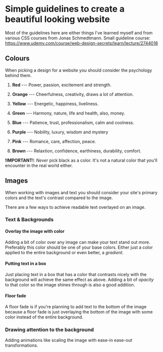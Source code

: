 # Simple guidelines to create a beautiful looking website

Most of the guidelines here are either things I've learned myself and from various CSS courses from Jonas Schmedtmann.
Small guideline course: https://www.udemy.com/course/web-design-secrets/learn/lecture/2744018

## Colours

When picking a design for a website you should consider the psychology behind them.

1. **Red** --- Power, passion, excitement and strength.

2. **Orange** --- Cheerfulness, creativity, draws a lot of attention.

3. **Yellow** --- Energetic, happiness, liveliness.

4. **Green** --- Harmony, nature, life and health, also, money.

5. **Blue** --- Patience, trust, professionalism, calm and coolness.

6. **Purple** --- Nobility, luxury, wisdom and mystery

7. **Pink** --- Romance, care, affection, peace.

8. **Brown** --- Relaxtion, confidence, earthiness, durability, comfort.

**!IMPORTANT!**: _Never_ pick black as a color. It's not a natural color that you'll encounter in the real world either.

## Images

When working with images and text you should consider your site's primary colors and
the text's contrast compared to the image.

There are a few ways to achieve readable text overlayed on an image.

### Text & Backgrounds

#### Overlay the image with color

Adding a bit of color over any image can make your text stand out more. Preferably this color should be one of your base colors.
Either just a color applied to the entire background or even better, a _gradient_.

#### Putting text in a box

Just placing text in a box that has a color that contrasts nicely with the background will achieve the same effect as above.
Adding a bit of _opacity_ to that color so the image shines through is also a good addition.

#### Floor fade

A floor fade is if you're planning to add text to the bottom of the image because a floor fade is just overlaying the bottom of the image with some color instead of the entire background.

### Drawing attention to the background

Adding animations like scaling the image with ease-in ease-out transformations.

